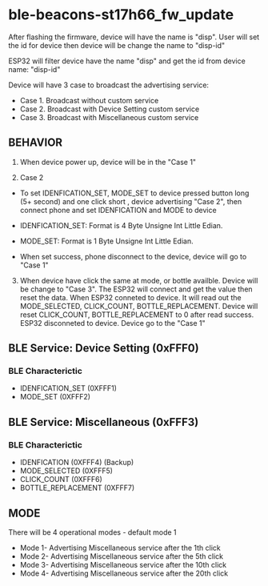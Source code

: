 # ble-beacons-st17h66_fw_update

After flashing the firmware, device will have the name is "disp".
User will set the id for device then device will be change the name to "disp-id"

ESP32 will filter device have the name "disp" and get the id from device name: "disp-id"

Device will have 3 case to broadcast the advertising service:

+ Case 1. Broadcast without custom service
+ Case 2. Broadcast with Device Setting custom service
+ Case 3. Broadcast with Miscellaneous custom service

## BEHAVIOR

1. When device power up, device will be in the "Case 1"

2. Case 2

+ To set IDENFICATION_SET, MODE_SET to device pressed button long (5+ second) and one click short , device advertising "Case 2", then connect phone and set IDENFICATION and MODE to device

+ IDENFICATION_SET: Format is 4 Byte Unsigne Int Little Edian.
+ MODE_SET: Format is 1 Byte Unsigne Int Little Edian.

+ When set success, phone disconnect to the device, device will go to "Case 1"

3. When device have click the same at mode, or bottle availble. Device will be change to "Case 3". The ESP32 will connect and get the value then reset the data.
When ESP32 conneted to device. It will read out the MODE_SELECTED, CLICK_COUNT,
BOTTLE_REPLACEMENT. Device will reset CLICK_COUNT, BOTTLE_REPLACEMENT to 0 after read success.
ESP32 disconneted to device. Device go to the  "Case 1"

## BLE Service: Device Setting (0xFFF0)

### BLE Characterictic

+ IDENFICATION_SET       (0XFFF1)
+ MODE_SET               (0XFFF2)

## BLE Service: Miscellaneous (0xFFF3)

### BLE Characterictic

+ IDENFICATION       (0XFFF4) (Backup)
+ MODE_SELECTED      (0XFFF5)
+ CLICK_COUNT        (0XFFF6)
+ BOTTLE_REPLACEMENT (0XFFF7)

## MODE

There will be 4 operational modes - default mode 1

+ Mode 1- Advertising Miscellaneous service after the 1th click
+ Mode 2- Advertising Miscellaneous service after the 5th click
+ Mode 3- Advertising Miscellaneous service after the 10th click
+ Mode 4- Advertising Miscellaneous service after the 20th click
